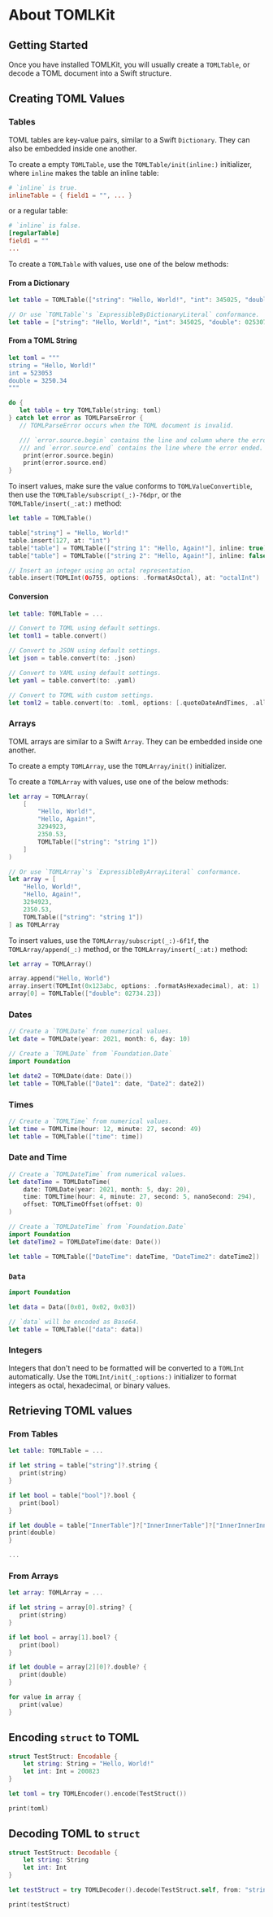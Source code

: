 # About TOMLKit

## Getting Started

Once you have installed TOMLKit, you will usually create a ``TOMLTable``, or decode a TOML document into a Swift structure.

## Creating TOML Values

### Tables

TOML tables are key-value pairs, similar to a Swift `Dictionary`. They can also be embedded inside one another.

To create a empty ``TOMLTable``, use the ``TOMLTable/init(inline:)`` initializer, where `inline` makes the table an inline table:

```toml
# `inline` is true.
inlineTable = { field1 = "", ... }
```

or a regular table:

```toml
# `inline` is false.
[regularTable]
field1 = ""
...
```

To create a ``TOMLTable`` with values, use one of the below methods:

#### From a Dictionary

```swift
let table = TOMLTable(["string": "Hello, World!", "int": 345025, "double": 025307.350])

// Or use `TOMLTable`'s `ExpressibleByDictionaryLiteral` conformance.
let table = ["string": "Hello, World!", "int": 345025, "double": 025307.350] as TOMLTable
```

#### From a TOML String

```swift
let toml = """
string = "Hello, World!"
int = 523053
double = 3250.34
"""

do {
   let table = try TOMLTable(string: toml)
} catch let error as TOMLParseError {
   // TOMLParseError occurs when the TOML document is invalid.

   /// `error.source.begin` contains the line and column where the error started,
   /// and `error.source.end` contains the line where the error ended.
    print(error.source.begin)
    print(error.source.end)
}
```

To insert values, make sure the value conforms to ``TOMLValueConvertible``, then use the ``TOMLTable/subscript(_:)-76dpr``, or the ``TOMLTable/insert(_:at:)`` method:

```swift
let table = TOMLTable()

table["string"] = "Hello, World!"
table.insert(127, at: "int")
table["table"] = TOMLTable(["string 1": "Hello, Again!"], inline: true)
table["table"] = TOMLTable(["string 2": "Hello, Again!"], inline: false)

// Insert an integer using an octal representation.
table.insert(TOMLInt(0o755, options: .formatAsOctal), at: "octalInt")
```

#### Conversion

```swift
let table: TOMLTable = ...

// Convert to TOML using default settings.
let toml1 = table.convert()

// Convert to JSON using default settings.
let json = table.convert(to: .json)

// Convert to YAML using default settings.
let yaml = table.convert(to: .yaml)

// Convert to TOML with custom settings.
let toml2 = table.convert(to: .toml, options: [.quoteDateAndTimes, .allowMultilineStrings])
```

### Arrays

TOML arrays are similar to a Swift `Array`. They can be embedded inside one another.

To create a empty ``TOMLArray``, use the ``TOMLArray/init()`` initializer.

To create a ``TOMLArray`` with values, use one of the below methods:

```swift
let array = TOMLArray(
	[
		"Hello, World!",
		"Hello, Again!",
		3294923,
		2350.53,
		TOMLTable(["string": "string 1"])
	]
)

// Or use `TOMLArray`'s `ExpressibleByArrayLiteral` conformance.
let array = [
	"Hello, World!",
	"Hello, Again!",
	3294923,
	2350.53,
	TOMLTable(["string": "string 1"])
] as TOMLArray
```

To insert values, use the ``TOMLArray/subscript(_:)-6f1f``, the ``TOMLArray/append(_:)`` method, or the ``TOMLArray/insert(_:at:)`` method:

```swift
let array = TOMLArray()

array.append("Hello, World")
array.insert(TOMLInt(0x123abc, options: .formatAsHexadecimal), at: 1)
array[0] = TOMLTable(["double": 02734.23])
```

### Dates

```swift
// Create a `TOMLDate` from numerical values.
let date = TOMLDate(year: 2021, month: 6, day: 10)

// Create a `TOMLDate` from `Foundation.Date`
import Foundation

let date2 = TOMLDate(date: Date())
let table = TOMLTable(["Date1": date, "Date2": date2])
```

### Times

```swift
// Create a `TOMLTime` from numerical values.
let time = TOMLTime(hour: 12, minute: 27, second: 49)
let table = TOMLTable(["time": time])
```

### Date and Time

```swift
// Create a `TOMLDateTime` from numerical values.
let dateTime = TOMLDateTime(
	date: TOMLDate(year: 2021, month: 5, day: 20),
	time: TOMLTime(hour: 4, minute: 27, second: 5, nanoSecond: 294),
	offset: TOMLTimeOffset(offset: 0)
)

// Create a `TOMLDateTime` from `Foundation.Date`
import Foundation
let dateTime2 = TOMLDateTime(date: Date())

let table = TOMLTable(["DateTime": dateTime, "DateTime2": dateTime2])
```

### `Data`

```swift
import Foundation

let data = Data([0x01, 0x02, 0x03])

// `data` will be encoded as Base64.
let table = TOMLTable(["data": data])
```

### Integers

Integers that don't need to be formatted will be converted to a ``TOMLInt`` automatically.
Use the ``TOMLInt/init(_:options:)`` initializer to format integers as octal, hexadecimal, or binary values.

## Retrieving TOML values

### From Tables

```swift
let table: TOMLTable = ...

if let string = table["string"]?.string {
   print(string)
}

if let bool = table["bool"]?.bool {
   print(bool)
}

if let double = table["InnerTable"]?["InnerInnerTable"]?["InnerInnerInnerTable"]?["double"]?.double {
print(double)
}

...
```

### From Arrays

```swift
let array: TOMLArray = ...

if let string = array[0].string? {
   print(string)
}

if let bool = array[1].bool? {
   print(bool)
}

if let double = array[2][0]?.double? {
   print(double)
}

for value in array {
   print(value)
}
```

## Encoding `struct` to TOML

```swift
struct TestStruct: Encodable {
	let string: String = "Hello, World!"
	let int: Int = 200823
}

let toml = try TOMLEncoder().encode(TestStruct())

print(toml)
```

## Decoding TOML to `struct`

```swift
struct TestStruct: Decodable {
	let string: String
	let int: Int
}

let testStruct = try TOMLDecoder().decode(TestStruct.self, from: "string = \"Hello, World!\"\nint = 405347")

print(testStruct)
```

